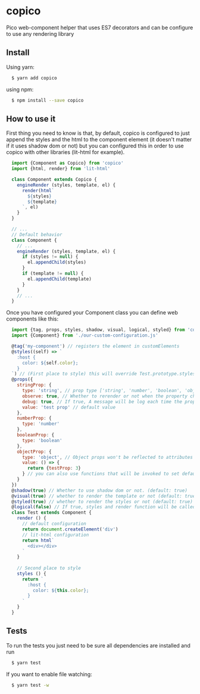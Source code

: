 # copico
Pico web-component helper that uses ES7 decorators and can be configure to use any rendering library

## Install
Using yarn:
```sh
  $ yarn add copico
```

using npm:
```sh
  $ npm install --save copico
```

## How to use it
First thing you need to know is that, by default, copico is configured to just append the styles and the html to the component element (it doesn't matter if it uses shadow dom or not) but you can configured this in order to use copico with other libraries (lit-html for example).
```js
  import {Component as Copico} from 'copico'
  import {html, render} from 'lit-html'

  class Component extends Copico {
    engineRender (styles, template, el) {
      render(html`
        ${styles}
        ${template}
      `, el)
    }
  }

  // ...
  // Default behavior
  class Component {
    // ...
    engineRender (styles, template, el) {
      if (styles != null) {
        el.appendChild(styles)
      }
      if (template != null) {
        el.appendChild(template)
      }
    }
    // ...
  }
```

Once you have configured your Component class you can define web components like this:
```js
  import {tag, props, styles, shadow, visual, logical, styled} from 'copico'
  import {Component} from './our-custom-configuration.js'

  @tag('my-component') // registers the element in customElements
  @styles((self) => `
    :host {
      color: ${self.color};
    }
  `) // (First place to style) this will override Test.prototype.styles method
  @props({
    stringProp: {
      type: 'string', // prop type ['string', 'number', 'boolean', 'object']
      observe: true, // Whether to rerender or not when the property changes
      debug: true, // If true, A message will be log each time the property is get or set
      value: 'test prop' // default value
    },
    numberProp: {
      type: 'number'
    },
    booleanProp: {
      type: 'boolean'
    },
    objectProp: {
      type: 'object', // Object props won't be reflected to attributes
      value: () => {
        return {testProp: 3}
      } // you can also use functions that will be invoked to set default values
    }
  })
  @shadow(true) // Whether to use shadow dom or not. (default: true)
  @visual(true) // whether to render the template or not (default: true)
  @styled(true) // whether to render the styles or not (default: true)
  @logical(false) // If true, styles and render function will be called but neither of them will be rendered (no call to engineRender)
  class Test extends Component {
    render () {
      // default configuration
      return document.createElement('div')
      // lit-html configuration
      return html`
        <div></div>
      `
    }
    
    // Second place to style
    styles () {
      return `
        :host {
          color: ${this.color};
        }
      `
    }
  }
```

## Tests
To run the tests you just need to be sure all dependencies are installed and run
```sh
  $ yarn test
```
If you want to enable file watching:
```sh
  $ yarn test -w
```
